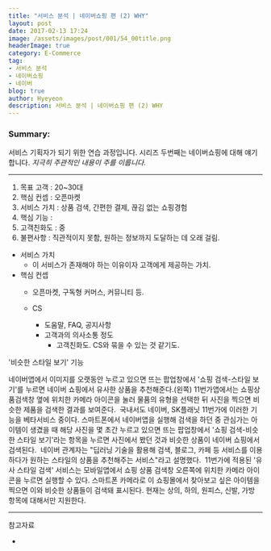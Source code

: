```yaml
---
title: "서비스 분석 | 네이버쇼핑 편 (2) WHY"
layout: post
date: 2017-02-13 17:24
image: /assets/images/post/001/54_00title.png
headerImage: true
category: E-Commerce
tag:
- 서비스 분석
- 네이버쇼핑
- 네이버
blog: true
author: Hyeyeon
description: 서비스 분석 | 네이버쇼핑 편 (2) WHY
---
```


### Summary:

서비스 기획자가 되기 위한 연습 과정입니다. 시리즈 두번째는 네이버쇼핑에 대해 얘기합니다.
*지극히 주관적인 내용이 주를 이룹니다.*

---

1. 목표 고객  : 20~30대
2. 핵심 컨셉  : 오픈마켓
3. 서비스 가치 : 상품 검색, 간편한 결제, 끊김 없는 쇼핑경험
4. 핵심 기능  : 
5. 고객친화도  : 중
6. 불편사항   : 직관적이지 못함, 원하는 정보까지 도달하는 데 오래 걸림.

* 서비스 가치
  * 이 서비스가 존재해야 하는 이유이자 고객에게 제공하는 가치.
* 핵심 컨셉
  * 오픈마켓, 구독형 커머스, 커뮤니티 등.

  * CS
    * 도움말, FAQ, 공지사항
    * 고객과의 의사소통 정도
      * 고객친화도. CS와 묶을 수 있는 것 같기도.


'비슷한 스타일 보기' 기능

네이버앱에서 이미지를 오랫동안 누르고 있으면 뜨는 팝업창에서 '쇼핑 검색-스타일 보기'를 누르면 네이버 쇼핑에서 유사한 상품을 추천해준다.(왼쪽) 11번가앱에서는 쇼핑상품검색창 옆에 위치한 카메라 아이콘을 눌러 물품의 유형을 선택한 뒤 사진을 찍으면 비슷한 제품을 검색한 결과를 보여준다.
​
국내서도 네이버, SK플래닛 11번가에 이러한 기능을 베타서비스 중이다. 스마트폰에서 네이버앱을 실행해 검색을 하던 중 관심가는 아이템이 생겼을 때 해당 사진을 몇 초간 누르고 있으면 뜨는 팝업창에서 '쇼핑 검색-비슷한 스타일 보기'라는 항목을 누르면 사진에서 봤던 것과 비슷한 상품이 네이버 쇼핑에서 검색된다.
​
네이버 관계자는 "딥러닝 기술을 활용해 검색, 블로그, 카페 등 서비스를 이용하다가 원하는 스타일의 상품을 추천해주는 서비스"라고 설명했다.
​
11번가에 적용된 '유사 스타일 검색' 서비스는 모바일앱에서 쇼핑 상품 검색창 오른쪽에 위치한 카메라 아이콘을 누르면 실행할 수 있다. 스마트폰 카메라로 이 쇼핑몰에서 찾아보고 싶은 아이템을 찍으면 이와 비슷한 상품들이 검색돼 표시된다. 현재는 상의, 하의, 원피스, 신발, 가방 항목에 대해서만 지원한다.


---

참고자료
* [](http://www.zdnet.co.kr/news/news_view.asp?artice_id=20170206130104)
